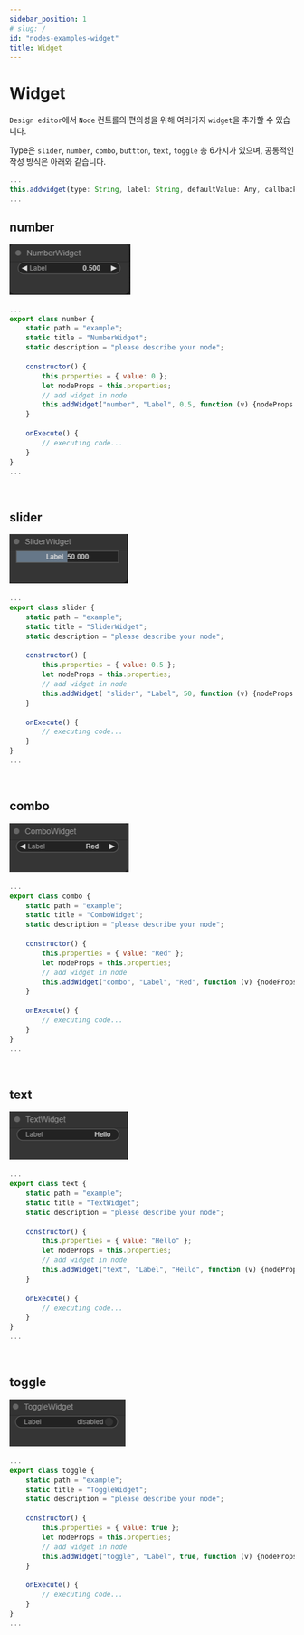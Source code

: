 ```yaml
---
sidebar_position: 1
# slug: /
id: "nodes-examples-widget"
title: Widget
---
```


# Widget

`Design editor`에서 `Node` 컨트롤의 편의성을 위해 여러가지 `widget`을 추가할 수 있습니다.

Type은 `slider`, `number`, `combo`, `buttton`, `text`, `toggle` 총 6가지가 있으며, 공통적인 작성 방식은 아래와 같습니다.

```js
...
this.addwidget(type: String, label: String, defaultValue: Any, callback: Function, options: Object)
...
```

## number

![node](./img/widget_number.png)

```js
...
export class number {
    static path = "example";
    static title = "NumberWidget";
    static description = "please describe your node";

    constructor() {
        this.properties = { value: 0 };
        let nodeProps = this.properties;
        // add widget in node
        this.addWidget("number", "Label", 0.5, function (v) {nodeProps.value = v}, { min: 0, max: 10 });
    }

    onExecute() {
        // executing code...
    }
}
...
```

<br/>

## slider

![node](./img/widget_slider.png)

```js
...
export class slider {
    static path = "example";
    static title = "SliderWidget";
    static description = "please describe your node";

    constructor() {
        this.properties = { value: 0.5 };
        let nodeProps = this.properties;
        // add widget in node
        this.addWidget( "slider", "Label", 50, function (v) {nodeProps.value = v; }, { min: 0, max: 100 });
    }

    onExecute() {
        // executing code...
    }
}
...
```

<br/>

## combo

![node](./img/widget_combo.png)

```js
...
export class combo {
    static path = "example";
    static title = "ComboWidget";
    static description = "please describe your node";

    constructor() {
        this.properties = { value: "Red" };
        let nodeProps = this.properties;
        // add widget in node
        this.addWidget("combo", "Label", "Red", function (v) {nodeProps.value = v}, { values: ["Red", "Blue", "Green"] });
    }

    onExecute() {
        // executing code...
    }
}
...
```

<br/>

## text

![node](./img/widget_text.png)

```js
...
export class text {
    static path = "example";
    static title = "TextWidget";
    static description = "please describe your node";

    constructor() {
        this.properties = { value: "Hello" };
        let nodeProps = this.properties;
        // add widget in node
        this.addWidget("text", "Label", "Hello", function (v) {nodeProps.value = v}, {});
    }

    onExecute() {
        // executing code...
    }
}
...
```

<br/>

## toggle

![node](./img/widget_toggle.png)

```js
...
export class toggle {
    static path = "example";
    static title = "ToggleWidget";
    static description = "please describe your node";

    constructor() {
        this.properties = { value: true };
        let nodeProps = this.properties;
        // add widget in node
        this.addWidget("toggle", "Label", true, function (v) {nodeProps.value = v}, { on: "enabled", off: "disabled" });
    }

    onExecute() {
        // executing code...
    }
}
...
```


